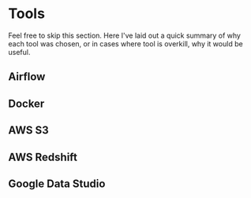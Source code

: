 # Tools


Feel free to skip this section. Here I've laid out a quick summary of why each tool was chosen, or in cases where tool is overkill, why it would be useful.

## Airflow

## Docker

## AWS S3

## AWS Redshift


## Google Data Studio

